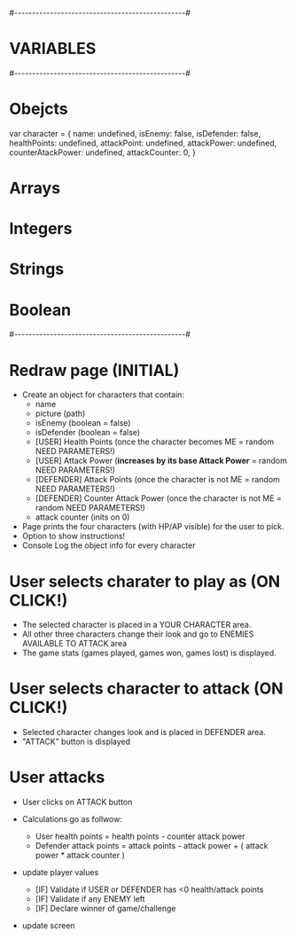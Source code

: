 #------------------------------------------------#
#                   VARIABLES                    #
#------------------------------------------------#

# Obejcts

var character = {
    name: undefined,
    isEnemy: false,
    isDefender: false,
    healthPoints: undefined,
    attackPoint: undefined,
    attackPower: undefined,
    counterAtackPower: undefined,
    attackCounter: 0,
}


# Arrays





# Integers





# Strings





# Boolean






#------------------------------------------------#



# Redraw page (INITIAL)
- Create an object for characters that contain:
    + name
    + picture (path)
    + isEnemy (boolean = false)
    + isDefender (boolean = false)
    + [USER] Health Points (once the character becomes ME = random NEED PARAMETERS!)
    + [USER] Attack Power (**increases by its base Attack Power** = random NEED PARAMETERS!)
    + [DEFENDER] Attack Points (once the character is not ME = random NEED PARAMETERS!)
    + [DEFENDER] Counter Attack Power (once the character is not ME = random NEED PARAMETERS!)
    + attack counter (inits on 0)
- Page prints the four characters (with HP/AP visible) for the user to pick.
- Option to show instructions!
- Console Log the object info for every character

# User selects charater to play as (ON CLICK!)
- The selected character is placed in a YOUR CHARACTER area.
- All other three characters change their look and go to ENEMIES AVAILABLE TO ATTACK area
- The game stats (games played, games won, games lost) is displayed.

# User selects character to attack (ON CLICK!)
- Selected character changes look and is placed in DEFENDER area.
- "ATTACK" button is displayed

# User attacks
- User clicks on ATTACK button
- Calculations go as follwow:
    + User      health points = health points - counter attack power
    + Defender  attack points = attack points - attack power + ( attack power * attack counter )

- update player values
    + [IF] Validate if USER or DEFENDER has <0 health/attack points
    + [IF] Validate if any ENEMY left
    + [IF] Declare winner of game/challenge

- update screen


